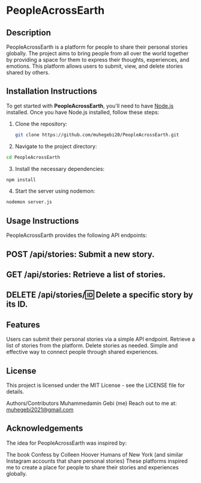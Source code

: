 # PeopleAcrossEarth

## Description

PeopleAcrossEarth is a platform for people to share their personal stories globally. The project aims to bring people from all over the world together by providing a space for them to express their thoughts, experiences, and emotions. This platform allows users to submit, view, and delete stories shared by others.

## Installation Instructions

To get started with **PeopleAcrossEarth**, you'll need to have [Node.js](https://nodejs.org/) installed. Once you have Node.js installed, follow these steps:

1. Clone the repository:

   ```bash
   git clone https://github.com/muhegebi20/PeopleAcrossEarth.git
2. Navigate to the project directory:

```bash
cd PeopleAcrossEarth
```
3. Install the necessary dependencies:
```bash
npm install
```
4. Start the server using nodemon:
```bash
nodemon server.js
```
## Usage Instructions
PeopleAcrossEarth provides the following API endpoints:

## POST /api/stories: Submit a new story.
## GET /api/stories: Retrieve a list of stories.
## DELETE /api/stories/:id: Delete a specific story by its ID.

## Features
Users can submit their personal stories via a simple API endpoint.
Retrieve a list of stories from the platform.
Delete stories as needed.
Simple and effective way to connect people through shared experiences.

## License
This project is licensed under the MIT License - see the LICENSE file for details.

Authors/Contributors
Muhammedamin Gebi (me)
Reach out to me at: muhegebi2021@gmail.com

## Acknowledgements
The idea for PeopleAcrossEarth was inspired by:

The book Confess by Colleen Hoover
Humans of New York (and similar Instagram accounts that share personal stories)
These platforms inspired me to create a place for people to share their stories and experiences globally.
